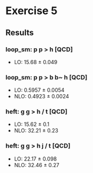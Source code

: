 # Exercise 5

## Results

### loop_sm: p p > h [QCD]

- LO: 15.68 ± 0.049

### loop_sm: p p > b b~ h [QCD]

- LO: 0.5957 ± 0.0054
- NLO: 0.4923 ± 0.0024

### heft: g g > h / t [QCD]

- LO: 15.62 ± 0.1
- NLO: 32.21 ± 0.23

### heft: g g > h j / t [QCD]

- LO: 22.17 ± 0.098
- NLO: 32.46 ± 0.27

